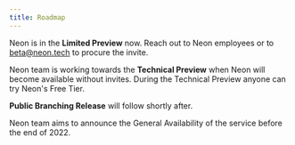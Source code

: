 ```yaml
---
title: Roadmap
---
```


Neon is in the **Limited Preview** now. Reach out to Neon employees or to beta@neon.tech to procure the invite.

Neon team is working towards the **Technical Preview** when Neon will become available without invites. During the Technical Preview anyone can try Neon's Free Tier.

**Public Branching Release** will follow shortly after.

Neon team aims to announce the General Availability of the service before the end of 2022.
